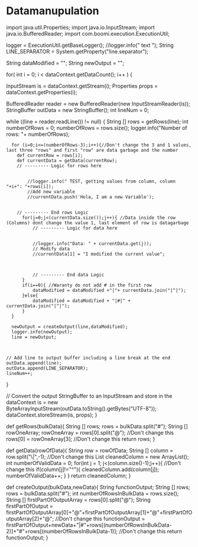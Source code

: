 # Datamanupulation
import java.util.Properties;
import java.io.InputStream;
import java.io.BufferedReader;
import com.boomi.execution.ExecutionUtil;

logger = ExecutionUtil.getBaseLogger();
//logger.info(" text ");
String LINE_SEPARATOR = System.getProperty("line.separator");

String dataModified = "";
String newOutput = "";

for( int i = 0; i < dataContext.getDataCount(); i++ ) {

   InputStream is = dataContext.getStream(i);
   Properties props = dataContext.getProperties(i);

   BufferedReader reader = new BufferedReader(new InputStreamReader(is));
   StringBuffer outData = new StringBuffer();
   int lineNum = 0;

   while ((line = reader.readLine()) != null) {
      String [] rows  = getRows(line);
      int numberOfRows = 0;
      numberOfRows = rows.size(); 
      logger.info("Number of rows: "+ numberOfRows);
      
      
      for (i=0;i<=(numberOfRows-3);i++){//Don't change the 3 and 1 values, last three "rows" and first "row" are data garbage and the number 
        def currentRow = rows[i];
        def currentData = getData(currentRow);
        // --------- Logic for rows here
              
              
            //logger.info(" TEST, getting values from column, column "+i+": "+rows[i]);
            //Add new variable
            //currentData.push('Hola, I am a new Variable');
              
              
        // --------- End rows Logic
          for(j=0;j<(currentData.size());j++){ //Data inside the row (Columns) dont change the value 1, last element of row is datagarbage
              // --------- Logic for data here
              
              
              //logger.info("Data: " + currentData.get(j));
              // Modify data
              //currentData[1] = "I modified the current value";
              

              
              // --------- End data Logic
          }
          if(i==0){ //Waranty do not add # in the first row 
              dataModified = dataModified +"|"+ currentData.join("|^|");
          }else{
              dataModified = dataModified + "|#|" + currentData.join("|^|");
          }
      }
      
      newOutput = createOutput(line,dataModified);
      logger.info(newOutput);
      line = newOutput;
    
    
      
    // Add line to output buffer including a line break at the end
    outData.append(line);
    outData.append(LINE_SEPARATOR);
    lineNum++;

   }

   // Convert the output StringBuffer to an InputStream and store in the dataContext
   is = new ByteArrayInputStream(outData.toString().getBytes("UTF-8"));
   dataContext.storeStream(is, props);
}

def getRows(bulkData){
    String [] rows;
    rows = bulkData.split("#");
    String [] rowOneArray;
    rowOneArray = rows[0].split("@"); //Don't change this
    rows[0] = rowOneArray[3]; //Don't change this
    return rows;
}

def getData(rowOfData){
    String row = rowOfData;
    String [] column = row.split("\\|",-1); //Don't change this
    List cleanedColumn = new ArrayList();
      int numberOfValidData = 0;
      for(int j = 1; j<(column.size()-1);j++){ //Don't change this
          if(column[j]!="^"){
              cleanedColumn.add(column[j]);
              numberOfValidData++;
          }
      }
      return cleanedColumn;
}

def createOutput(bulkData,newData){
    String functionOutput;
    String [] rows;
    rows = bulkData.split("#");
    int numberOfRowsInBulkData = rows.size();
    String [] firstPartOfOutputArray = rows[0].split("@");
    String firstPartOfOutput = firstPartOfOutputArray[0]+"@"+firstPartOfOutputArray[1]+"@"+firstPartOfOutputArray[2]+"@"; //Don't change this
    functionOutput = firstPartOfOutput+newData+"|#"+rows[(numberOfRowsInBulkData-2)]+"#"+rows[(numberOfRowsInBulkData-1)]; //Don't change this
    return functionOutput;
}
